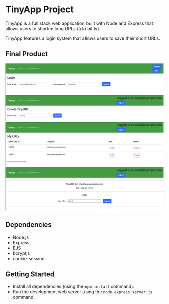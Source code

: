 # TinyApp Project

TinyApp is a full stack web application built with Node and Express that allows users to shorten long URLs (à la bit.ly).

TinyApp features a login system that allows users to save their short URLs.

## Final Product

![Login](https://github.com/fredngu/tinyapp/blob/main/images/login.png)
![Create short url](https://github.com/fredngu/tinyapp/blob/main/images/createURL.png)
![All urls](https://github.com/fredngu/tinyapp/blob/main/images/urlList.png)
![Short url page](https://github.com/fredngu/tinyapp/blob/main/images/shortURL.png)

## Dependencies

- Node.js
- Express
- EJS
- bcryptjs
- cookie-session

## Getting Started

- Install all dependencies (using the `npm install` command).
- Run the development web server using the `node express_server.js` command.